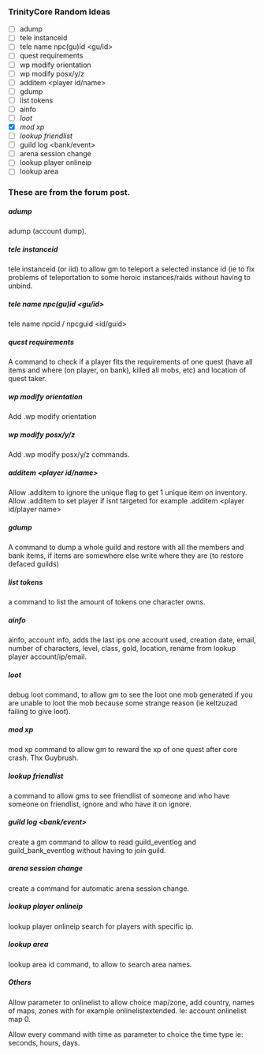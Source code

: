 ### TrinityCore Random Ideas

- [ ] adump
- [ ] tele instanceid
- [ ] tele name <player> npc(gu)id <gu/id>
- [ ] quest requirements
- [ ] wp modify orientation
- [ ] wp modify posx/y/z
- [ ] additem <itemid> <player id/name>
- [ ] gdump
- [ ] list tokens
- [ ] ainfo
- [ ] *loot*
- [X] *mod xp*
- [ ] *lookup friendlist*
- [ ] guild log <bank/event>
- [ ] arena session change
- [ ] lookup player onlineip
- [ ] lookup area <id>

### These are from the forum post.
##### adump
adump (account dump).

##### tele instanceid
tele instanceid (or iid) to allow gm to teleport a selected instance id (ie to fix problems of teleportation to some heroic instances/raids without having to unbind.

##### tele name <player> npc(gu)id <gu/id>
tele name <player> npcid / npcguid <id/guid>

##### quest requirements
A command to check if a player fits the requirements of one quest (have all items and where (on player, on bank), killed all mobs, etc) and location of quest taker.

##### wp modify orientation
Add .wp modify orientation

##### wp modify posx/y/z
Add .wp modify posx/y/z commands.

##### additem <itemid> <player id/name>
Allow .additem to ignore the unique flag to get 1 unique item on inventory.
Allow .additem to set player if isnt targeted for example .additem <item id> <player id/player name>

##### gdump
A command to dump a whole guild and restore with all the members and bank items, if items are somewhere else write where they are (to restore defaced guilds)

##### list tokens
a command to list the amount of tokens one character owns.

##### ainfo
ainfo, account info, adds the last ips one account used, creation date, email, number of characters, level, class, gold, location, rename from lookup player account/ip/email.

##### loot
debug loot command, to allow gm to see the loot one mob generated if you are unable to loot the mob because some strange reason (ie keltzuzad failing to give loot).

##### mod xp
mod xp command to allow gm to reward the xp of one quest after core crash. Thx Guybrush.

##### lookup friendlist
a command to allow gms to see friendlist of someone and who have someone on friendlist, ignore and who have it on ignore.

##### guild log <bank/event>
create a gm command to allow to read guild_eventlog and guild_bank_eventlog without having to join guild.

##### arena session change
create a command for automatic arena session change.

##### lookup player onlineip
lookup player onlineip search for players with specific ip.

##### lookup area <id>
lookup area id command, to allow to search area names.

##### Others

Allow parameter to onlinelist to allow choice map/zone, add country, names of maps, zones with for example onlinelistextended. Ie: account onlinelist map 0.

Allow every command with time as parameter to choice the time type ie: seconds, hours, days.
